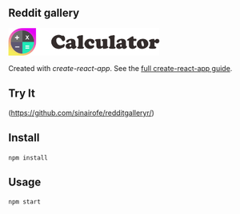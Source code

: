 Reddit gallery
---
<img src="Logotype primary.png" width="60%" height="60%" />

Created with *create-react-app*. See the [full create-react-app guide](https://github.com/facebookincubator/create-react-app/blob/master/packages/react-scripts/template/README.md).



Try It
---

(https://github.com/sinairofe/redditgalleryr/)



Install
---

`npm install`



Usage
---

`npm start`
